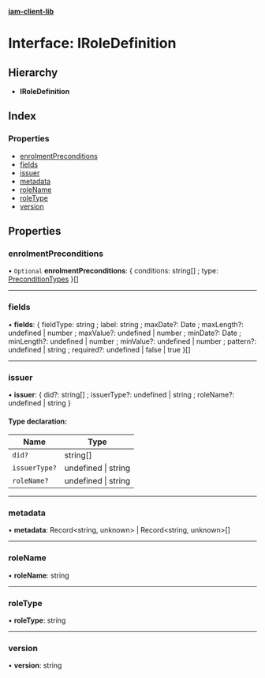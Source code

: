 **[iam-client-lib](../README.md)**

# Interface: IRoleDefinition

## Hierarchy

* **IRoleDefinition**

## Index

### Properties

* [enrolmentPreconditions](iroledefinition.md#enrolmentpreconditions)
* [fields](iroledefinition.md#fields)
* [issuer](iroledefinition.md#issuer)
* [metadata](iroledefinition.md#metadata)
* [roleName](iroledefinition.md#rolename)
* [roleType](iroledefinition.md#roletype)
* [version](iroledefinition.md#version)

## Properties

### enrolmentPreconditions

• `Optional` **enrolmentPreconditions**: { conditions: string[] ; type: [PreconditionTypes](../enums/preconditiontypes.md)  }[]

___

### fields

•  **fields**: { fieldType: string ; label: string ; maxDate?: Date ; maxLength?: undefined \| number ; maxValue?: undefined \| number ; minDate?: Date ; minLength?: undefined \| number ; minValue?: undefined \| number ; pattern?: undefined \| string ; required?: undefined \| false \| true  }[]

___

### issuer

•  **issuer**: { did?: string[] ; issuerType?: undefined \| string ; roleName?: undefined \| string  }

#### Type declaration:

Name | Type |
------ | ------ |
`did?` | string[] |
`issuerType?` | undefined \| string |
`roleName?` | undefined \| string |

___

### metadata

•  **metadata**: Record\<string, unknown> \| Record\<string, unknown>[]

___

### roleName

•  **roleName**: string

___

### roleType

•  **roleType**: string

___

### version

•  **version**: string
